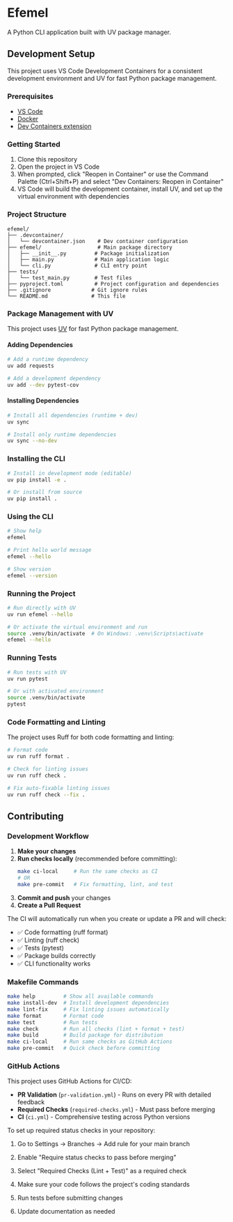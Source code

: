 # Efemel

A Python CLI application built with UV package manager.

## Development Setup

This project uses VS Code Development Containers for a consistent development environment and UV for fast Python package management.

### Prerequisites

- [VS Code](https://code.visualstudio.com/)
- [Docker](https://www.docker.com/get-started)
- [Dev Containers extension](https://marketplace.visualstudio.com/items?itemName=ms-vscode-remote.remote-containers)

### Getting Started

1. Clone this repository
2. Open the project in VS Code
3. When prompted, click "Reopen in Container" or use the Command Palette (Ctrl+Shift+P) and select "Dev Containers: Reopen in Container"
4. VS Code will build the development container, install UV, and set up the virtual environment with dependencies

### Project Structure

```
efemel/
├── .devcontainer/
│   └── devcontainer.json    # Dev container configuration
├── efemel/                  # Main package directory
│   ├── __init__.py         # Package initialization
│   ├── main.py             # Main application logic
│   └── cli.py              # CLI entry point
├── tests/
│   └── test_main.py        # Test files
├── pyproject.toml          # Project configuration and dependencies
├── .gitignore             # Git ignore rules
└── README.md              # This file
```

### Package Management with UV

This project uses [UV](https://github.com/astral-sh/uv) for fast Python package management.

#### Adding Dependencies

```bash
# Add a runtime dependency
uv add requests

# Add a development dependency
uv add --dev pytest-cov
```

#### Installing Dependencies

```bash
# Install all dependencies (runtime + dev)
uv sync

# Install only runtime dependencies
uv sync --no-dev
```

### Installing the CLI

```bash
# Install in development mode (editable)
uv pip install -e .

# Or install from source
uv pip install .
```

### Using the CLI

```bash
# Show help
efemel

# Print hello world message
efemel --hello

# Show version
efemel --version
```

### Running the Project

```bash
# Run directly with UV
uv run efemel --hello

# Or activate the virtual environment and run
source .venv/bin/activate  # On Windows: .venv\Scripts\activate
efemel --hello
```

### Running Tests

```bash
# Run tests with UV
uv run pytest

# Or with activated environment
source .venv/bin/activate
pytest
```

### Code Formatting and Linting

The project uses Ruff for both code formatting and linting:

```bash
# Format code
uv run ruff format .

# Check for linting issues
uv run ruff check .

# Fix auto-fixable linting issues
uv run ruff check --fix .
```

## Contributing

### Development Workflow

1. **Make your changes**
2. **Run checks locally** (recommended before committing):
   ```bash
   make ci-local     # Run the same checks as CI
   # OR
   make pre-commit   # Fix formatting, lint, and test
   ```
3. **Commit and push** your changes
4. **Create a Pull Request**

The CI will automatically run when you create or update a PR and will check:
- ✅ Code formatting (ruff format)
- ✅ Linting (ruff check) 
- ✅ Tests (pytest)
- ✅ Package builds correctly
- ✅ CLI functionality works

### Makefile Commands

```bash
make help         # Show all available commands
make install-dev  # Install development dependencies
make lint-fix     # Fix linting issues automatically
make format       # Format code
make test         # Run tests
make check        # Run all checks (lint + format + test)
make build        # Build package for distribution
make ci-local     # Run same checks as GitHub Actions
make pre-commit   # Quick check before committing
```

### GitHub Actions

This project uses GitHub Actions for CI/CD:

- **PR Validation** (`pr-validation.yml`) - Runs on every PR with detailed feedback
- **Required Checks** (`required-checks.yml`) - Must pass before merging
- **CI** (`ci.yml`) - Comprehensive testing across Python versions

To set up required status checks in your repository:
1. Go to Settings → Branches → Add rule for your main branch  
2. Enable "Require status checks to pass before merging"
3. Select "Required Checks (Lint + Test)" as a required check

1. Make sure your code follows the project's coding standards
2. Run tests before submitting changes  
3. Update documentation as needed
